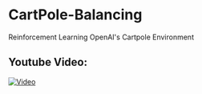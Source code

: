 # CartPole-Balancing
Reinforcement Learning OpenAI's Cartpole Environment

## Youtube Video:
[![Video](https://img.youtube.com/vi/VOR9JvbKSPg/image.jpg)](https://www.youtube.com/watch?v=VOR9JvbKSPg) 


